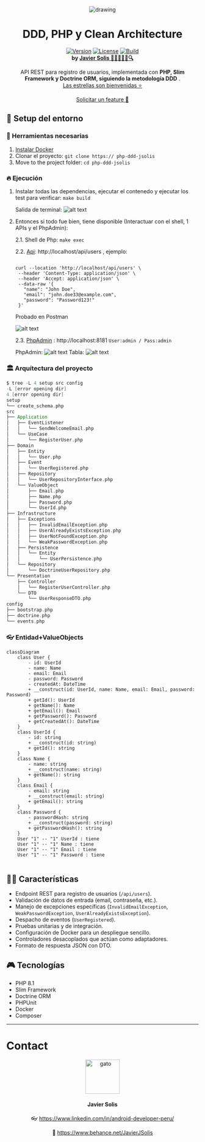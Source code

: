 <div align="center">
    <img src=".readme_assets/logo.webp" align="center" alt="drawing"/>

<br>

<h1 align="center">
  DDD, PHP y Clean Architecture
</h1>


[![Version](https://img.shields.io/badge/version-1.0.0-blue)](https://github.com/usuario/repo/releases) [![License](https://img.shields.io/badge/license-MIT-green)](https://opensource.org/licenses/MIT) [![Build](https://img.shields.io/badge/build-passing-brightgreen)](https://github.com/usuario/repo/actions)<br>**by [Javier Solis 🧑‍💻🤖🚀🎯🔍](#contact)**


</div>

<div align="center">
API REST para registro de usuarios, implementada con <b>PHP, Slim Framework y Doctrine ORM, siguiendo la metodología DDD</b> .

  <br>
  <a href="https://github.com/CodelyTV/php-ddd-example/stargazers">Las estrellas son bienvenidas ⭐️</a>

  <a href="https://github.com/CodelyTV/php-ddd-example/issues">Solicitar un feature 🚀</a>
  
</div>


## 🚀 Setup del entorno

### 🐳 Herramientas necesarias

1. [Instalar Docker](https://www.docker.com/get-started)
2. Clonar el proyecto: `git clone https:// php-ddd-jsolis`
3. Move to the project folder: `cd php-ddd-jsolis`


### 🔥 Ejecución

1. Instalar todas las dependencias, ejecutar el contenedo y ejecutar los test para verificar: `make build`
   
   Salida de terminal:
   ![alt text](image.png)

2. Entonces si todo fue bien, tiene disponible (Interactuar con el shell, 1 APIs y el PhpAdmin):
   
   2.1.  Shell de Php: `make exec`
   
   2.2. [Api](http://localhost/api/users): http://localhost/api/users , ejemplo: 
   
   ```shell

   curl --location 'http://localhost/api/users' \
    --header 'Content-Type: application/json' \
    --header 'Accept: application/json' \
    --data-raw '{
      "name": "John Doe",
      "email": "john.doe33@example.com",
      "password": "Password123!"
    }'
   
   ```

   Probado en Postman
   
   ![alt text](image-1.png)

   2.3. [PhpAdmin](http://localhost:8181) :  http://localhost:8181 `User:admin / Pass:admin`

   PhpAdmin:
   ![alt text](image-2.png)
   Tabla:
   ![alt text](image-3.png)



### 🏛 Arquítectura del proyecto

```scala
$ tree -L 4 setup src config
-L [error opening dir]
4 [error opening dir]
setup
└── create_schema.php
src
├── Application
│   ├── EventListener
│   │   └── SendWelcomeEmail.php
│   └── UseCase
│       └── RegisterUser.php
├── Domain
│   ├── Entity
│   │   └── User.php
│   ├── Event
│   │   └── UserRegistered.php
│   ├── Repository
│   │   └── UserRepositoryInterface.php
│   └── ValueObject
│       ├── Email.php
│       ├── Name.php
│       ├── Password.php
│       └── UserId.php
├── Infrastructure
│   ├── Exceptions
│   │   ├── InvalidEmailException.php
│   │   ├── UserAlreadyExistsException.php
│   │   ├── UserNotFoundException.php
│   │   └── WeakPasswordException.php
│   ├── Persistence
│   │   └── Entity
│   │       └── UserPersistence.php
│   └── Repository
│       └── DoctrineUserRepository.php
└── Presentation
    ├── Controller
    │   └── RegisterUserController.php
    └── DTO
        └── UserResponseDTO.php
config
├── bootstrap.php
├── doctrine.php
└── events.php
```

### 👓 Entidad+ValueObjects

```mermaid
classDiagram
    class User {
        - id: UserId
        - name: Name
        - email: Email
        - password: Password
        - createdAt: DateTime
        + __construct(id: UserId, name: Name, email: Email, password: Password)
        + getId(): UserId
        + getName(): Name
        + getEmail(): Email
        + getPassword(): Password
        + getCreatedAt(): DateTime
    }
    class UserId {
        - id: string
        + __construct(id: string)
        + getId(): string
    }
    class Name {
        - name: string
        + __construct(name: string)
        + getName(): string
    }
    class Email {
        - email: string
        + __construct(email: string)
        + getEmail(): string
    }
    class Password {
        - passwordHash: string
        + __construct(password: string)
        + getPasswordHash(): string
    }
    User "1" -- "1" UserId : tiene
    User "1" -- "1" Name : tiene
    User "1" -- "1" Email : tiene
    User "1" -- "1" Password : tiene
    
```

## 🙋🏻 Características

* Endpoint REST para registro de usuarios (`/api/users`).
* Validación de datos de entrada (email, contraseña, etc.).
* Manejo de excepciones específicas (`InvalidEmailException`, `WeakPasswordException`, `UserAlreadyExistsException`).
* Despacho de eventos (`UserRegistered`).
* Pruebas unitarias y de integración.
* Configuración de Docker para un despliegue sencillo.
* Controladores desacoplados que actúan como adaptadores.
* Formato de respuesta JSON con DTO.

## 🎮 Tecnologías

* PHP 8.1
* Slim Framework
* Doctrine ORM
* PHPUnit
* Docker
* Composer



---

# Contact

<div align="center">
    
   <img src=".readme_assets/contact_img.png" width="90" align="center" alt="gato"/>

#### Javier Solis

👓 https://www.linkedin.com/in/android-developer-peru/

💼 https://www.behance.net/JavierJSolis

</div>